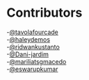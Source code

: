 <!-- @format -->

# Contributors

-[@tavolafourcade](https://github.com/tavolafourcade)<br>
-[@haleydemos](https://github.com/hdemos)<br>
-[@ridwankustanto](https://github.com/ridwankustanto)<br>
-[@Dani-jardim](https://github.com/Dani-jardim)<br>
-[@mariliatsgmacedo](https://github.com/mariliatsgmacedo)<br>
-[@eswarupkumar](https://github.com/eswarupkumar)<br>

